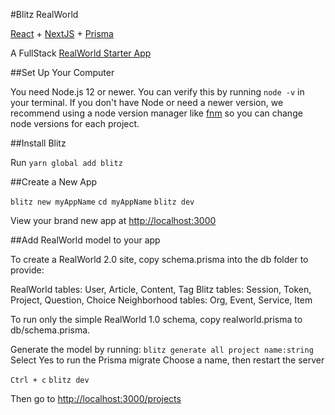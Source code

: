 #Blitz RealWorld

[React](https://reactjs.org) + [NextJS](https://nextjs.org) + [Prisma](https://www.prisma.io)

A FullStack [RealWorld Starter App](https://codebase.show/projects/realworld?category=fullstack)

##Set Up Your Computer

You need Node.js 12 or newer. You can verify this by running `node -v` in your terminal. If you don't have Node or need a newer version, we recommend using a node version manager like [fnm](https://github.com/Schniz/fnm) so you can change node versions for each project.

##Install Blitz

Run `yarn global add blitz`

##Create a New App

`blitz new myAppName`
`cd myAppName`
`blitz dev`  

View your brand new app at [http://localhost:3000](http://localhost:3000)


##Add RealWorld model to your app

To create a RealWorld 2.0 site, copy schema.prisma into the db folder to provide:

RealWorld tables: User, Article, Content, Tag
Blitz tables: Session, Token, Project, Question, Choice
Neighborhood tables: Org, Event, Service, Item

To run only the simple RealWorld 1.0 schema, copy realworld.prisma to db/schema.prisma.

Generate the model by running:
`blitz generate all project name:string`
Select Yes to run the Prisma migrate
Choose a name, then restart the server

`Ctrl + c`
`blitz dev`

Then go to [http://localhost:3000/projects](http://localhost:3000/projects)